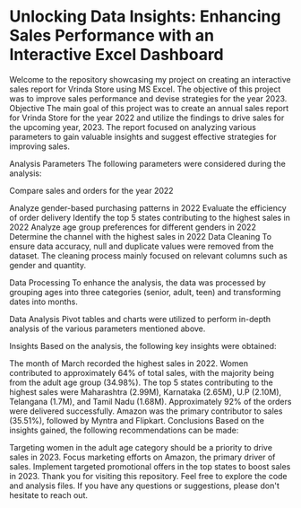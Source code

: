 # Unlocking Data Insights: Enhancing Sales Performance with an Interactive Excel Dashboard
Welcome to the repository showcasing my project on creating an interactive sales report for Vrinda Store using MS Excel. The objective of this project was to improve sales performance and devise strategies for the year 2023.
Objective
The main goal of this project was to create an annual sales report for Vrinda Store for the year 2022 and utilize the findings to drive sales for the upcoming year, 2023. The report focused on analyzing various parameters to gain valuable insights and suggest effective strategies for improving sales.

Analysis Parameters
The following parameters were considered during the analysis:

Compare sales and orders for the year 2022

Analyze gender-based purchasing patterns in 2022
Evaluate the efficiency of order delivery
Identify the top 5 states contributing to the highest sales in 2022
Analyze age group preferences for different genders in 2022
Determine the channel with the highest sales in 2022
Data Cleaning
To ensure data accuracy, null and duplicate values were removed from the dataset. The cleaning process mainly focused on relevant columns such as gender and quantity.

Data Processing
To enhance the analysis, the data was processed by grouping ages into three categories (senior, adult, teen) and transforming dates into months.

Data Analysis
Pivot tables and charts were utilized to perform in-depth analysis of the various parameters mentioned above.

Insights
Based on the analysis, the following key insights were obtained:

The month of March recorded the highest sales in 2022.
Women contributed to approximately 64% of total sales, with the majority being from the adult age group (34.98%).
The top 5 states contributing to the highest sales were Maharashtra (2.99M), Karnataka (2.65M), U.P (2.10M), Telangana (1.7M), and Tamil Nadu (1.68M).
Approximately 92% of the orders were delivered successfully.
Amazon was the primary contributor to sales (35.51%), followed by Myntra and Flipkart.
Conclusions
Based on the insights gained, the following recommendations can be made:

Targeting women in the adult age category should be a priority to drive sales in 2023.
Focus marketing efforts on Amazon, the primary driver of sales.
Implement targeted promotional offers in the top states to boost sales in 2023.
Thank you for visiting this repository. Feel free to explore the code and analysis files. If you have any questions or suggestions, please don't hesitate to reach out.
